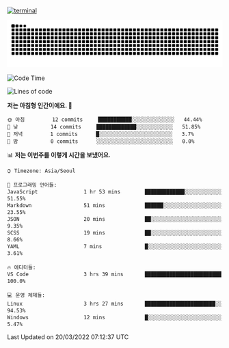[![terminal](https://raw.githubusercontent.com/teodu1597/teodu1597/carbon.png)](https://github.com/teodu1597)

[![Snake](https://raw.githubusercontent.com/teodu1597/teodu1597/output/github-contribution-grid-snake.svg)](https://github.com/teodu1597)

<!--START_SECTION:waka-->
![Code Time](http://img.shields.io/badge/Code%20Time-3%20hrs%2040%20mins-blue)

![Lines of code](https://img.shields.io/badge/%EC%A0%80%EB%8A%94%20%EC%97%AC%ED%83%9C%EA%B9%8C%EC%A7%80%20-12%20%EC%A4%84%EC%9D%98%20%EC%BD%94%EB%93%9C%EB%A5%BC%20%EC%9E%91%EC%84%B1%ED%96%88%EC%96%B4%EC%9A%94.-blue)

**저는 아침형 인간이에요. 🐤** 

```text
🌞 아침         12 commits     ███████████░░░░░░░░░░░░░░   44.44% 
🌆 낮　         14 commits     █████████████░░░░░░░░░░░░   51.85% 
🌃 저녁         1 commits      █░░░░░░░░░░░░░░░░░░░░░░░░   3.7% 
🌙 밤　         0 commits      ░░░░░░░░░░░░░░░░░░░░░░░░░   0.0%

```


📊 **저는 이번주를 이렇게 시간을 보냈어요.** 

```text
⌚︎ Timezone: Asia/Seoul

💬 프로그래밍 언어들: 
JavaScript               1 hr 53 mins        █████████████░░░░░░░░░░░░   51.55% 
Markdown                 51 mins             ██████░░░░░░░░░░░░░░░░░░░   23.55% 
JSON                     20 mins             ██░░░░░░░░░░░░░░░░░░░░░░░   9.35% 
SCSS                     19 mins             ██░░░░░░░░░░░░░░░░░░░░░░░   8.66% 
YAML                     7 mins              █░░░░░░░░░░░░░░░░░░░░░░░░   3.61%

🔥 에디터들: 
VS Code                  3 hrs 39 mins       █████████████████████████   100.0%

💻 운영 체제들: 
Linux                    3 hrs 27 mins       ███████████████████████░░   94.53% 
Windows                  12 mins             █░░░░░░░░░░░░░░░░░░░░░░░░   5.47%

```


 Last Updated on 20/03/2022 07:12:37 UTC
<!--END_SECTION:waka-->
